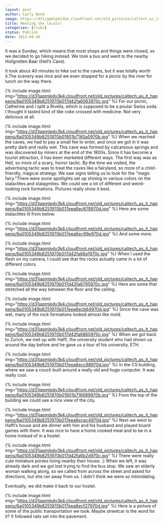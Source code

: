 ```yaml
---
layout: post
author: Carly Bond
image: https://d31japmlpdv3k4.cloudfront.net/old_pictures/caltech_as_it_happens/6a0105349b8251970b017d42fa5d8e970c.jpg
title: Meeting the locals!
categories: [clubs]
status: Publish
date: 2013-04-26
---
```


It was a Sunday, which means that most shops and things were closed, so we decided to go hiking instead. We took a bus and went to the nearby Hollgrotten Baar (Hell’s Cave).

It took about 40 minutes to hike out to the caves, but it was totally worth it.The scenery was nice and we even stopped for a picnic by the river for lunch on the way there.


{% include image.html img="https://d31japmlpdv3k4.cloudfront.net/old_pictures/caltech_as_it_happens/6a0105349b8251970b017d42fa6063970c.jpg" %}
For our picnic, Catherine and I split a Rivella, which is supposed to be a poular Swiss soda. I thought it tasted kind of like coke crossed with medicine. Not very delicious at all.


{% include image.html img="https://d31japmlpdv3k4.cloudfront.net/old_pictures/caltech_as_it_happens/6a0105349b8251970b01901b7160a5970b.jpg" %}
When we reached the caves, we had to pay a small fee to enter, and once we got in it was pretty dark and really wet. This cave was formed by calcareous springs and was discovered by miners at the end of the 1800s. Since it has become a tourist attraction, it has been marketed different ways. The first way was as Hell, so more of a scary, horror tactic. By the time we visited, the advertising tactic was to treat the caves like a fairyland, so more of a child-friendly, magical strategy. We saw signs telling us to look for the "magic fairy."There were some spotlights set up shining in various colors on the stalactites and stalagmites. We could see a lot of different and
weird-looking rock formations. Pictures really show it best.


{% include image.html img="https://d31japmlpdv3k4.cloudfront.net/old_pictures/caltech_as_it_happens/6a0105349b8251970b017eea6ec678970d.jpg" %}
Here are some stalactites lit from below.


{% include image.html img="https://d31japmlpdv3k4.cloudfront.net/old_pictures/caltech_as_it_happens/6a0105349b8251970b017eea6ec99e970d.jpg" %}
And some more.


{% include image.html img="https://d31japmlpdv3k4.cloudfront.net/old_pictures/caltech_as_it_happens/6a0105349b8251970b017d42fa66e1970c.jpg" %}
When I used the flash on my camera, I could see that the rocks actually came in a lot of different colors.


{% include image.html img="https://d31japmlpdv3k4.cloudfront.net/old_pictures/caltech_as_it_happens/6a0105349b8251970b017d42fa6795970c.jpg" %}
Here are some that stretched all the way between the floor and the ceiling.


{% include image.html img="https://d31japmlpdv3k4.cloudfront.net/old_pictures/caltech_as_it_happens/6a0105349b8251970b017eea6ecb64970d.jpg" %}
Since the cave was wet, many of the rock formations looked almost like mold.


{% include image.html img="https://d31japmlpdv3k4.cloudfront.net/old_pictures/caltech_as_it_happens/6a0105349b8251970b017d42fa6860970c.jpg" %}
When
we got back to Zurich, we met up with Haffi, the university student who had
shown us around the day before and he gave us a tour of his university, ETH. 


{% include image.html img="https://d31japmlpdv3k4.cloudfront.net/old_pictures/caltech_as_it_happens/6a0105349b8251970b017eea6ecc98970d.jpg" %}
In the CS building, where we saw a couch built around a really old and
huge computer. It was really cool.


{% include image.html img="https://d31japmlpdv3k4.cloudfront.net/old_pictures/caltech_as_it_happens/6a0105349b8251970b01901b716699970b.jpg" %}
From the top of the building we could see a nice view of the city.


{% include image.html img="https://d31japmlpdv3k4.cloudfront.net/old_pictures/caltech_as_it_happens/6a0105349b8251970b017eea6ecec4970d.jpg" %}
Next
we went to Haffi’s house and ate dinner with him and his husband and played
board games with them. It was nice to have a home cooked meal and to be in a
home instead of in a hostel.


{% include image.html img="https://d31japmlpdv3k4.cloudfront.net/old_pictures/caltech_as_it_happens/6a0105349b8251970b017d42fa6b2d970c.jpg" %}
There were really cute miniature ponies living nearby their house. :)
When we left, it was already dark and we got lost
trying to find the bus stop. We saw an elderly woman walking along, so we
called from across the street and asked for directions, but she ran away from
us. I didn’t think we were so intimidating.

Eventually, we did make it
back to our hostel.


{% include image.html img="https://d31japmlpdv3k4.cloudfront.net/old_pictures/caltech_as_it_happens/6a0105349b8251970b017eea6ecf27970d.jpg" %}
Here is a picture of some of the public transportation we took. Maybe streetcar is the word for it? It followed rails set into the pavement.

